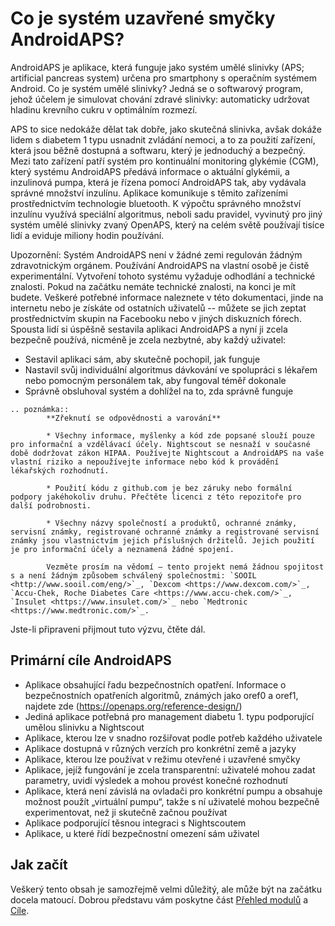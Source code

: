 # Co je systém uzavřené smyčky AndroidAPS?

AndroidAPS je aplikace, která funguje jako systém umělé slinivky (APS; artificial pancreas system) určena pro smartphony s operačním systémem Android. Co je systém umělé slinivky? Jedná se o softwarový program, jehož účelem je simulovat chování zdravé slinivky: automaticky udržovat hladinu krevního cukru v optimálním rozmezí.

APS to sice nedokáže dělat tak dobře, jako skutečná slinivka, avšak dokáže lidem s diabetem 1 typu usnadnit zvládání nemoci, a to za použití zařízení, která jsou běžně dostupná a softwaru, který je jednoduchý a bezpečný. Mezi tato zařízení patří systém pro kontinuální monitoring glykémie (CGM), který systému AndroidAPS předává informace o aktuální glykémii, a inzulinová pumpa, která je řízena pomocí AndroidAPS tak, aby vydávala správné množství inzulínu. Aplikace komunikuje s těmito zařízeními prostřednictvím technologie bluetooth. K výpočtu správného množství inzulínu využívá speciální algoritmus, neboli sadu pravidel, vyvinutý pro jiný systém umělé slinivky zvaný OpenAPS, který na celém světě používají tisíce lidí a eviduje miliony hodin používání.

Upozornění: Systém AndroidAPS není v žádné zemi regulován žádným zdravotnickým orgánem. Používání AndroidAPS na vlastní osobě je čistě experimentální. Vytvoření tohoto systému vyžaduje odhodlání a technické znalosti. Pokud na začátku nemáte technické znalosti, na konci je mít budete. Veškeré potřebné informace naleznete v této dokumentaci, jinde na internetu nebo je získáte od ostatních uživatelů -- můžete se jich zeptat prostřednictvím skupin na Facebooku nebo v jiných diskuzních fórech. Spousta lidí si úspěšně sestavila aplikaci AndroidAPS a nyní ji zcela bezpečně používá, nicméně je zcela nezbytné, aby každý uživatel:

- Sestavil aplikaci sám, aby skutečně pochopil, jak funguje
- Nastavil svůj individuální algoritmus dávkování ve spolupráci s lékařem nebo pomocným personálem tak, aby fungoval téměř dokonale
- Správně obsluhoval systém a dohlížel na to, zda správně funguje

```{eval-rst}
.. poznámka::
        **Zřeknutí se odpovědnosti a varování**

        * Všechny informace, myšlenky a kód zde popsané slouží pouze pro informační a vzdělávací účely. Nightscout se nesnaží v současné době dodržovat zákon HIPAA. Používejte Nightscout a AndroidAPS na vaše vlastní riziko a nepoužívejte informace nebo kód k provádění lékařských rozhodnutí.

        * Použití kódu z github.com je bez záruky nebo formální podpory jakéhokoliv druhu. Přečtěte licenci z této repozitoře pro další podrobnosti.

        * Všechny názvy společností a produktů, ochranné známky, servisní známky, registrované ochranné známky a registrované servisní známky jsou vlastnictvím jejich příslušných držitelů. Jejich použití je pro informační účely a neznamená žádné spojení.

        Vezměte prosím na vědomí – tento projekt nemá žádnou spojitost s a není žádným způsobem schválený společnostmi: `SOOIL <http://www.sooil.com/eng/>`_, `Dexcom <https://www.dexcom.com/>`_, `Accu-Chek, Roche Diabetes Care <https://www.accu-chek.com/>`_, `Insulet <https://www.insulet.com/>`_ nebo `Medtronic <https://www.medtronic.com/>`_.
```

Jste-li připraveni přijmout tuto výzvu, čtěte dál.

## Primární cíle AndroidAPS

- Aplikace obsahující řadu bezpečnostních opatření. Informace o bezpečnostních opatřeních algoritmů, známých jako oref0 a oref1, najdete zde (<https://openaps.org/reference-design/>)
- Jediná aplikace potřebná pro management diabetu 1. typu podporující umělou slinivku a Nightscout
- Aplikace, kterou lze v snadno rozšiřovat podle potřeb každého uživatele
- Aplikace dostupná v různých verzích pro konkrétní země a jazyky
- Aplikace, kterou lze používat v režimu otevřené i uzavřené smyčky
- Aplikace, jejíž fungování je zcela transparentní: uživatelé mohou zadat parametry, uvidí výsledek a mohou provést konečné rozhodnutí
- Aplikace, která není závislá na ovladači pro konkrétní pumpu a obsahuje možnost použít „virtuální pumpu“, takže s ní uživatelé mohou bezpečně experimentovat, než ji skutečně začnou používat
- Aplikace podporující těsnou integraci s Nightscoutem
- Aplikace, u které řídí bezpečnostní omezení sám uživatel

## Jak začít

Veškerý tento obsah je samozřejmě velmi důležitý, ale může být na začátku docela matoucí.
Dobrou představu vám poskytne část [Přehled modulů](./Module/module.html) a [Cíle](./Usage/Objectives.html).
